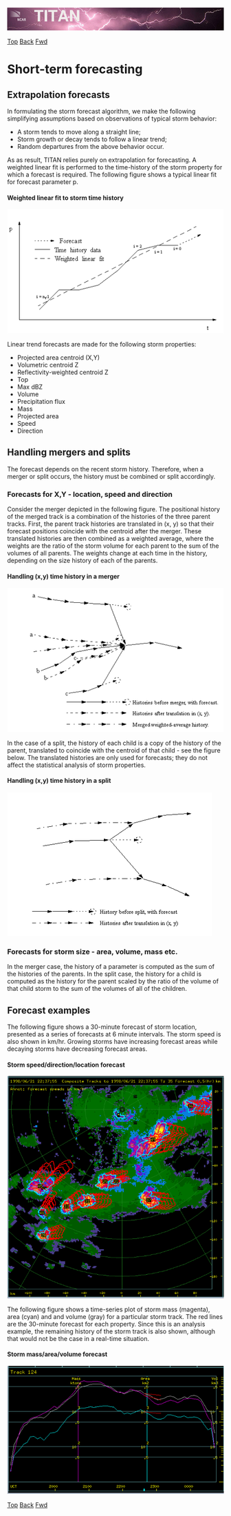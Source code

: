![header with logo](../images/titan-header_logo.jpg)

[Top](../../README.md)
[Back](./storm_tracking.md)
[Fwd](./storm_analysis.md)

# Short-term forecasting

## Extrapolation forecasts

In formulating the storm forecast algorithm, we make the following simplifying assumptions based on observations of typical storm behavior:

 - A storm tends to move along a straight line;
 - Storm growth or decay tends to follow a linear trend;
 - Random departures from the above behavior occur.

As as result, TITAN relies purely on extrapolation for forecasting. A weighted linear fit is performed to the time-history of the storm property for which a forecast is required. The following figure shows a typical linear fit for forecast parameter p.

#### Weighted linear fit to storm time history

![forecast_fit](../images/forecast_fit.png)

Linear trend forecasts are made for the following storm properties:

 - Projected area centroid (X,Y)
 - Volumetric centroid Z
 - Reflectivity-weighted centroid Z
 - Top
 - Max dBZ
 - Volume
 - Precipitation flux
 - Mass
 - Projected area
 - Speed
 - Direction

## Handling mergers and splits

The forecast depends on the recent storm history. Therefore, when a merger or split occurs, the history must be combined or split accordingly.

### Forecasts for X,Y - location, speed and direction

Consider the merger depicted in the following figure. The positional history of the merged track is a combination of the histories of the three parent tracks. First, the parent track histories are translated in (x, y) so that their forecast positions coincide with the centroid after the merger. These translated histories are then combined as a weighted average, where the weights are the ratio of the storm volume for each parent to the sum of the volumes of all parents. The weights change at each time in the history, depending on the size history of each of the parents.

#### Handling (x,y) time history in a merger

![merger_translation](../images/merger_translation.png)

In the case of a split, the history of each child is a copy of the history of the parent, translated to coincide with the centroid of that child - see the figure below. The translated histories are only used for forecasts; they do not affect the statistical analysis of storm properties.

#### Handling (x,y) time history in a split

![split_translation](../images/split_translation.png)

### Forecasts for storm size - area, volume, mass etc.

In the merger case, the history of a parameter is computed as the sum of the histories of the parents. In the split case, the history for a child is computed as the history for the parent scaled by the ratio of the volume of that child storm to the sum of the volumes of all of the children.

## Forecast examples

The following figure shows a 30-minute forecast of storm location, presented as a series of forecasts at 6 minute intervals. The storm speed is also shown in km/hr. Growing storms have increasing forecast areas while decaying storms have decreasing forecast areas.

#### Storm speed/direction/location forecast

![forecast_location](../images/forecast_location.png)

The following figure shows a time-series plot of storm mass (magenta), area (cyan) and and volume (gray) for a particular storm track. The red lines are the 30-minute forecast for each property. Since this is an analysis example, the remaining history of the storm track is also shown, although that would not be the case in a real-time situation.

#### Storm mass/area/volume forecast

![forecast_mass_area_vol](../images/forecast_mass_area_vol.png)

[Top](../../README.md)
[Back](./storm_tracking.md)
[Fwd](./storm_analysis.md)

